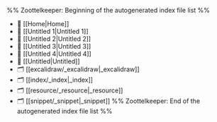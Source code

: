 %% Zoottelkeeper: Beginning of the autogenerated index file list  %%
- 📄 [[Home|Home]]
- 📄 [[Untitled 1|Untitled 1]]
- 📄 [[Untitled 2|Untitled 2]]
- 📄 [[Untitled 3|Untitled 3]]
- 📄 [[Untitled 4|Untitled 4]]
- 📄 [[Untitled|Untitled]]
- 🗂️ [[excalidraw/_excalidraw|_excalidraw]]
- 🗂️ [[index/_index|_index]]
- 🗂️ [[resource/_resource|_resource]]
- 🗂️ [[snippet/_snippet|_snippet]]
%% Zoottelkeeper: End of the autogenerated index file list  %%
